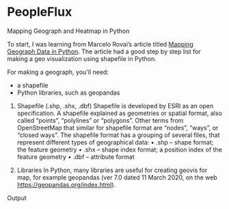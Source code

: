 # PeopleFlux
Mapping Geograph and Heatmap in Python

To start, I was learning from Marcelo Rovai’s article titled [Mapping Geograph Data in Python](https://towardsdatascience.com/mapping-geograph-data-in-python-610a963d2d7f). The article had a good step by step list for making a geo visualization using shapefile in Python. 

For making a geograph, you'll need:
* a shapefile
* Python libraries, such as geopandas

1.	Shapefile (.shp, .shx, .dbf) 
Shapefile is developed by ESRI as an open specification. A shapefile explained as geometries or spatial format, also called “points”, “polylines” or “polygons”. Other terms from OpenStreetMap that similar for shapefile format are “nodes”, “ways”, or “closed ways”.
The shapefile format has a grouping of several files, that represent different types of geographical data:
•	.shp – shape format; the feature geometry
•	.shx – shape index format; a position index of the feature geometry
•	.dbf – attribute format

2.	Libraries
In Python, many libraries are useful for creating geovis for map, for example geopandas (ver 7.0 dated 11 March 2020, on the web https://geopandas.org/index.html).

Output
